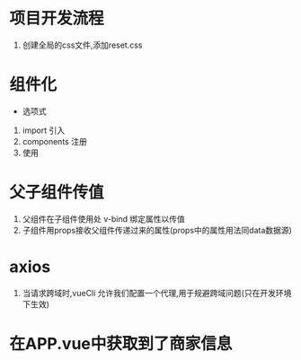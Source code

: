 # 项目开发流程
1. 创建全局的css文件,添加reset.css


# 组件化
- 选项式
1. import 引入
2. components 注册
3. 使用

# 父子组件传值 
1. 父组件在子组件使用处 v-bind 绑定属性以传值
2. 子组件用props接收父组件传递过来的属性(props中的属性用法同data数据源)

# axios
1. 当请求跨域时,vueCli 允许我们配置一个代理,用于规避跨域问题(只在开发环境下生效)

# 在APP.vue中获取到了商家信息